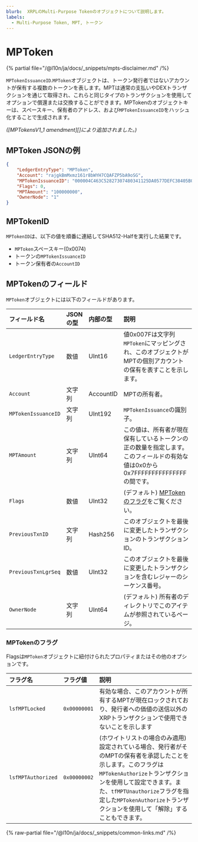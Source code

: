 ```yaml
---
blurb:  XRPLのMulti-Purpose Tokenのオブジェクトについて説明します。
labels:
  - Multi-Purpose Token, MPT, トークン
---
```

# MPToken

{% partial file="/@l10n/ja/docs/_snippets/mpts-disclaimer.md" /%}

`MPTokenIssuanceID`.`MPToken`オブジェクトは、トークン発行者ではないアカウントが保有する複数のトークンを表します。MPTは通常の支払いやDEXトランザクションを通じて取得され、これらと同じタイプのトランザクションを使用してオプションで償還または交換することができます。MPTokenのオブジェクトキーは、スペースキー、保有者のアドレス、および`MPTokenIssuanceID`をハッシュ化することで生成されます。

_([MPTokensV1_1 amendment][]により追加されました。)_

## MPToken JSONの例

```json
{
    "LedgerEntryType": "MPToken",
    "Account": "rajgkBmMxmz161r8bWYH7CQAFZP5bA9oSG",
    "MPTokenIssuanceID": "000004C463C52827307480341125DA0577DEFC38405B0E3E",
    "Flags": 0,
    "MPTAmount": "100000000",
    "OwnerNode": "1"
}
```

## MPTokenID

`MPTokenID`は、以下の値を順番に連結してSHA512-Halfを実行した結果です。

- `MPToken`スペースキー(0x0074)
- トークンの`MPTokenIssuanceID`
- トークン保有者の`AccountID`

## MPTokenのフィールド

`MPToken`オブジェクトには以下のフィールドがあります。

| フィールド名         | JSONの型 | 内部の型  | 説明 |
|:--------------------|:----------|:----------|:------------|
| `LedgerEntryType`   | 数値      | UInt16    | 値0x007Fは文字列`MPToken`にマッピングされ、このオブジェクトがMPTの個別アカウントの保有を表すことを示します。 |
| `Account`           | 文字列    | AccountID | MPTの所有者。 |
| `MPTokenIssuanceID` | 文字列    | UInt192   | `MPTokenIssuance`の識別子。 |
| `MPTAmount`         | 文字列    | UInt64    | この値は、所有者が現在保有しているトークンの正の数量を指定します。このフィールドの有効な値は0x0から0x7FFFFFFFFFFFFFFFの間です。 |
| `Flags`             | 数値      | UInt32    | (デフォルト) [MPTokenのフラグ](#mptokenのフラグ)をご覧ください。 |
| `PreviousTxnID`     | 文字列    | Hash256   | このオブジェクトを最後に変更したトランザクションのトランザクションID。 |
| `PreviousTxnLgrSeq` | 数値      | UInt32    | このオブジェクトを最後に変更したトランザクションを含むレジャーのシーケンス番号。 |
| `OwnerNode`         | 文字列    | UInt64    | (デフォルト) 所有者のディレクトリでこのアイテムが参照されているページ。 |


### MPTokenのフラグ

Flagsは`MPToken`オブジェクトに紐付けられたプロパティまたはその他のオプションです。

| フラグ名           | フラグ値     | 説明                                 |
|:-------------------|:-------------|:--------------------------------------------|
| `lsfMPTLocked`     | `0x00000001` | 有効な場合、このアカウントが所有するMPTが現在ロックされており、発行者への価値の送信以外のXRPトランザクションで使用できないことを示します |
| `lsfMPTAuthorized` | `0x00000002` | (ホワイトリストの場合のみ適用) 設定されている場合、発行者がそのMPTの保有者を承認したことを示します。このフラグは`MPTokenAuthorize`トランザクションを使用して設定できます。また、`tfMPTUnauthorize`フラグを指定した`MPTokenAuthorize`トランザクションを使用して「解除」することもできます。|

{% raw-partial file="/@l10n/ja/docs/_snippets/common-links.md" /%}
